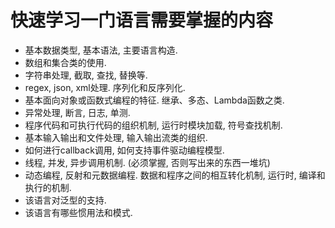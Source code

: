 # 快速学习一门语言需要掌握的内容
* 基本数据类型, 基本语法, 主要语言构造.
* 数组和集合类的使用.
* 字符串处理, 截取, 查找, 替换等.
* regex, json, xml处理. 序列化和反序列化. 
* 基本面向对象或函数式编程的特征. 继承、多态、Lambda函数之类.
* 异常处理, 断言, 日志, 单测.
* 程序代码和可执行代码的组织机制, 运行时模块加载, 符号查找机制.
* 基本输入输出和文件处理, 输入输出流类的组织. 
* 如何进行callback调用, 如何支持事件驱动编程模型.
* 线程, 并发, 异步调用机制. (必须掌握, 否则写出来的东西一堆坑)
* 动态编程, 反射和元数据编程. 数据和程序之间的相互转化机制, 运行时, 编译和执行的机制.
* 该语言对泛型的支持.
* 该语言有哪些惯用法和模式. 

